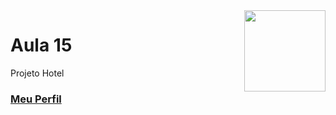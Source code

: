 <img align="right" src="../../img/css.png" width="130"/>

# Aula 15

Projeto Hotel

### [Meu Perfil](http://phstefen.github.io/)